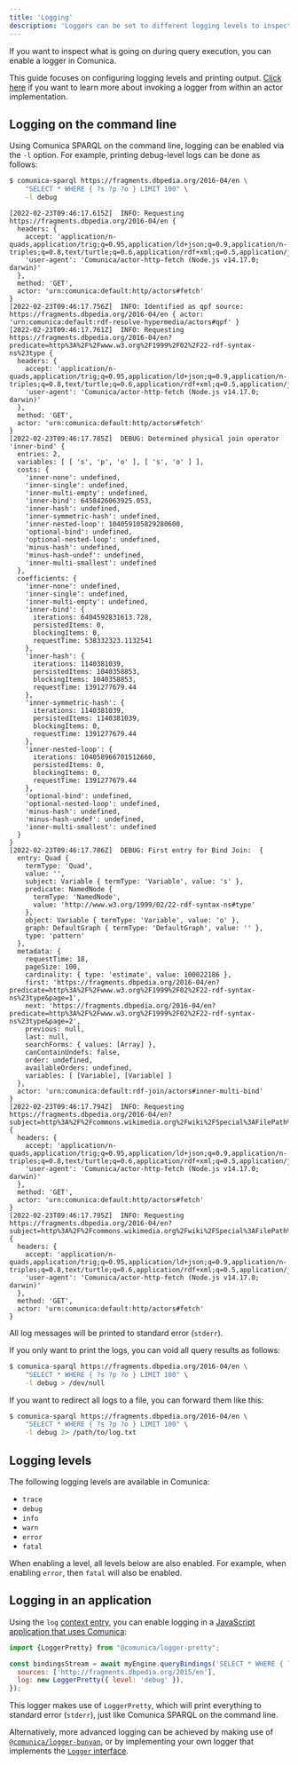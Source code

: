 ```yaml
---
title: 'Logging'
description: 'Loggers can be set to different logging levels to inspect what Comunica is doing behind the scenes.'
---
```


If you want to inspect what is going on during query execution,
you can enable a logger in Comunica.

<div class="note">
This guide focuses on configuring logging levels and printing output.
<a href="/docs/modify/advanced/logging/">Click here</a> if you want to learn more about invoking a logger from within an actor implementation.
</div>

## Logging on the command line

Using Comunica SPARQL on the command line, logging can be enabled via the `-l` option.
For example, printing debug-level logs can be done as follows:
```bash
$ comunica-sparql https://fragments.dbpedia.org/2016-04/en \
    "SELECT * WHERE { ?s ?p ?o } LIMIT 100" \
    -l debug
```
```text
[2022-02-23T09:46:17.615Z]  INFO: Requesting https://fragments.dbpedia.org/2016-04/en {
  headers: {
    accept: 'application/n-quads,application/trig;q=0.95,application/ld+json;q=0.9,application/n-triples;q=0.8,text/turtle;q=0.6,application/rdf+xml;q=0.5,application/json;q=0.45,text/n3;q=0.35,application/xml;q=0.3,image/svg+xml;q=0.3,text/xml;q=0.3,text/html;q=0.2,application/xhtml+xml;q=0.18',
    'user-agent': 'Comunica/actor-http-fetch (Node.js v14.17.0; darwin)'
  },
  method: 'GET',
  actor: 'urn:comunica:default:http/actors#fetch'
}
[2022-02-23T09:46:17.756Z]  INFO: Identified as qpf source: https://fragments.dbpedia.org/2016-04/en { actor: 'urn:comunica:default:rdf-resolve-hypermedia/actors#qpf' }
[2022-02-23T09:46:17.761Z]  INFO: Requesting https://fragments.dbpedia.org/2016-04/en?predicate=http%3A%2F%2Fwww.w3.org%2F1999%2F02%2F22-rdf-syntax-ns%23type {
  headers: {
    accept: 'application/n-quads,application/trig;q=0.95,application/ld+json;q=0.9,application/n-triples;q=0.8,text/turtle;q=0.6,application/rdf+xml;q=0.5,application/json;q=0.45,text/n3;q=0.35,application/xml;q=0.3,image/svg+xml;q=0.3,text/xml;q=0.3,text/html;q=0.2,application/xhtml+xml;q=0.18',
    'user-agent': 'Comunica/actor-http-fetch (Node.js v14.17.0; darwin)'
  },
  method: 'GET',
  actor: 'urn:comunica:default:http/actors#fetch'
}
[2022-02-23T09:46:17.785Z]  DEBUG: Determined physical join operator 'inner-bind' {
  entries: 2,
  variables: [ [ 's', 'p', 'o' ], [ 's', 'o' ] ],
  costs: {
    'inner-none': undefined,
    'inner-single': undefined,
    'inner-multi-empty': undefined,
    'inner-bind': 6458426063925.053,
    'inner-hash': undefined,
    'inner-symmetric-hash': undefined,
    'inner-nested-loop': 104059105829280600,
    'optional-bind': undefined,
    'optional-nested-loop': undefined,
    'minus-hash': undefined,
    'minus-hash-undef': undefined,
    'inner-multi-smallest': undefined
  },
  coefficients: {
    'inner-none': undefined,
    'inner-single': undefined,
    'inner-multi-empty': undefined,
    'inner-bind': {
      iterations: 6404592831613.728,
      persistedItems: 0,
      blockingItems: 0,
      requestTime: 538332323.1132541
    },
    'inner-hash': {
      iterations: 1140381039,
      persistedItems: 1040358853,
      blockingItems: 1040358853,
      requestTime: 1391277679.44
    },
    'inner-symmetric-hash': {
      iterations: 1140381039,
      persistedItems: 1140381039,
      blockingItems: 0,
      requestTime: 1391277679.44
    },
    'inner-nested-loop': {
      iterations: 104058966701512660,
      persistedItems: 0,
      blockingItems: 0,
      requestTime: 1391277679.44
    },
    'optional-bind': undefined,
    'optional-nested-loop': undefined,
    'minus-hash': undefined,
    'minus-hash-undef': undefined,
    'inner-multi-smallest': undefined
  }
}
[2022-02-23T09:46:17.786Z]  DEBUG: First entry for Bind Join:  {
  entry: Quad {
    termType: 'Quad',
    value: '',
    subject: Variable { termType: 'Variable', value: 's' },
    predicate: NamedNode {
      termType: 'NamedNode',
      value: 'http://www.w3.org/1999/02/22-rdf-syntax-ns#type'
    },
    object: Variable { termType: 'Variable', value: 'o' },
    graph: DefaultGraph { termType: 'DefaultGraph', value: '' },
    type: 'pattern'
  },
  metadata: {
    requestTime: 18,
    pageSize: 100,
    cardinality: { type: 'estimate', value: 100022186 },
    first: 'https://fragments.dbpedia.org/2016-04/en?predicate=http%3A%2F%2Fwww.w3.org%2F1999%2F02%2F22-rdf-syntax-ns%23type&page=1',
    next: 'https://fragments.dbpedia.org/2016-04/en?predicate=http%3A%2F%2Fwww.w3.org%2F1999%2F02%2F22-rdf-syntax-ns%23type&page=2',
    previous: null,
    last: null,
    searchForms: { values: [Array] },
    canContainUndefs: false,
    order: undefined,
    availableOrders: undefined,
    variables: [ [Variable], [Variable] ]
  },
  actor: 'urn:comunica:default:rdf-join/actors#inner-multi-bind'
}
[2022-02-23T09:46:17.794Z]  INFO: Requesting https://fragments.dbpedia.org/2016-04/en?subject=http%3A%2F%2Fcommons.wikimedia.org%2Fwiki%2FSpecial%3AFilePath%2F%21%21%21%E5%96%84%E7%A6%8F%E5%AF%BA.JPG&object=http%3A%2F%2Fdbpedia.org%2Fontology%2FImage {
  headers: {
    accept: 'application/n-quads,application/trig;q=0.95,application/ld+json;q=0.9,application/n-triples;q=0.8,text/turtle;q=0.6,application/rdf+xml;q=0.5,application/json;q=0.45,text/n3;q=0.35,application/xml;q=0.3,image/svg+xml;q=0.3,text/xml;q=0.3,text/html;q=0.2,application/xhtml+xml;q=0.18',
    'user-agent': 'Comunica/actor-http-fetch (Node.js v14.17.0; darwin)'
  },
  method: 'GET',
  actor: 'urn:comunica:default:http/actors#fetch'
}
[2022-02-23T09:46:17.795Z]  INFO: Requesting https://fragments.dbpedia.org/2016-04/en?subject=http%3A%2F%2Fcommons.wikimedia.org%2Fwiki%2FSpecial%3AFilePath%2F%21%21%21%E5%96%84%E7%A6%8F%E5%AF%BA.JPG&object=http%3A%2F%2Fwikidata.dbpedia.org%2Fontology%2FImage {
  headers: {
    accept: 'application/n-quads,application/trig;q=0.95,application/ld+json;q=0.9,application/n-triples;q=0.8,text/turtle;q=0.6,application/rdf+xml;q=0.5,application/json;q=0.45,text/n3;q=0.35,application/xml;q=0.3,image/svg+xml;q=0.3,text/xml;q=0.3,text/html;q=0.2,application/xhtml+xml;q=0.18',
    'user-agent': 'Comunica/actor-http-fetch (Node.js v14.17.0; darwin)'
  },
  method: 'GET',
  actor: 'urn:comunica:default:http/actors#fetch'
}
```

All log messages will be printed to standard error (`stderr`).

If you only want to print the logs, you can void all query results as follows:
```bash
$ comunica-sparql https://fragments.dbpedia.org/2016-04/en \
    "SELECT * WHERE { ?s ?p ?o } LIMIT 100" \
    -l debug > /dev/null
```

If you want to redirect all logs to a file, you can forward them like this:
```bash
$ comunica-sparql https://fragments.dbpedia.org/2016-04/en \
    "SELECT * WHERE { ?s ?p ?o } LIMIT 100" \
    -l debug 2> /path/to/log.txt
```

## Logging levels

The following logging levels are available in Comunica:

* `trace`
* `debug`
* `info`
* `warn`
* `error`
* `fatal`

<div class="note">
When enabling a level, all levels below are also enabled.
For example, when enabling <code>error</code>, then <code>fatal</code> will also be enabled.
</div>

## Logging in an application

Using the `log` [context entry](/docs/query/advanced/context/), you can enable logging in a [JavaScript application that uses Comunica](/docs/query/getting_started/query_app/):
```javascript
import {LoggerPretty} from "@comunica/logger-pretty";

const bindingsStream = await myEngine.queryBindings('SELECT * WHERE { ?s ?p ?o }', {
  sources: ['http://fragments.dbpedia.org/2015/en'],
  log: new LoggerPretty({ level: 'debug' }),
});
```

This logger makes use of `LoggerPretty`, which will print everything to standard error (`stderr`),
just like Comunica SPARQL on the command line.

Alternatively, more advanced logging can be achieved by making use of [`@comunica/logger-bunyan`](https://github.com/comunica/comunica/tree/master/packages/logger-bunyan/),
or by implementing your own logger that implements the [`Logger` interface](https://github.com/comunica/comunica/blob/master/packages/core/lib/Logger.ts).
